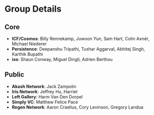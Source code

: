 # Group Details

## Core	

* **ICF/Cosmos**: Billy Rennekamp, Juwoon Yun, Sam Hart, Colin Axnér, Michael Niederer
* **Persistence**: Deepanshu Tripathi, Tushar Aggarval, Abhitej Singh, Karthik Bupathi
* **ixo**: Shaun Conway, Miguel Dingli, Adrien Berthou

## Public

* **Akash Network**: Jack Zampolin
* **Iris Network**: Jeffrey Hu, Harriet
* **Left Gallery**: Harm Van Den Dorpel
* **Simply VC**: Matthew Felice Pace
* **Regen Network**: Aaron Craelius, Cory Levinson, Gregory Landua
